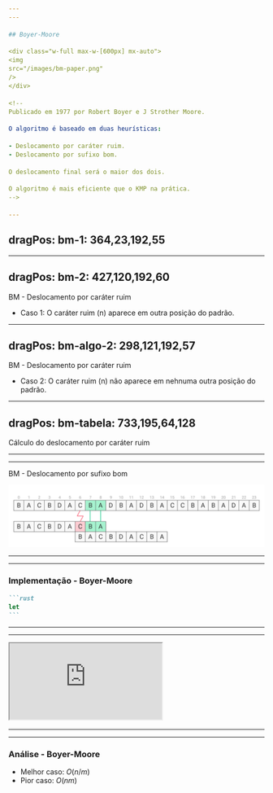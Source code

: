 ```yaml
---
---

## Boyer-Moore

<div class="w-full max-w-[600px] mx-auto">
<img
src="/images/bm-paper.png"
/>
</div>

<!--
Publicado em 1977 por Robert Boyer e J Strother Moore.

O algoritmo é baseado em duas heurísticas:

- Deslocamento por caráter ruim.
- Deslocamento por sufixo bom.

O deslocamento final será o maior dos dois.

O algoritmo é mais eficiente que o KMP na prática.
-->

---
```

dragPos:
  bm-1: 364,23,192,55
---

<Cadeia cadeia="JACARE TIGRES TRISTE" />

<Cadeia v-drag="'bm-1'" cadeia="TRISTE" />

<Counter />

<!--
Comparando com os outros algoritmos, o BM começa a busca pelo final do padrão.

Se o último caractere do padrão não casar com o texto, o BM pode pular várias posições do texto, pois ele já sabe que essas posições não casam com o padrão.

Os dois calculos são completamente independentes. BM sempre escolhe o maior deslocamento.
-->

---
dragPos:
  bm-2: 427,120,192,60
---

BM - Deslocamento por caráter ruim

- Caso 1: O caráter ruim (n) aparece em outra posição do padrão.

<Cadeia cadeia="A ARANHA" />

<Cadeia v-drag="'bm-2'" cadeia="ARANHA" />

<!--
O deslocamento por caráter ruim é o deslocamento que o BM faz quando o último caractere do padrão não casar com o texto.

Ou seja, ele trabalha com a falha.

O caráter T do texto que não foi encontrado no padrão, deve aparecer em outra posição do padrão ou não adianta fazer comparações que o BM já sabe que não vai casar.

Se esse carater não estiver no padrão, o BM pula o padrão inteiro.

Se esse carater estiver no padrão, o BM pula o padrão até o carater T, dentro do padrão.

|||||||||||||||||||||||||||

O caractere ruim vai ser NO TEXTO, não no padrão, no exemplo é o "N".

No sufixo bom, o caractere ruim é o "A", pois o sufixo bom é NO PADRÃO.

||||||

Esse N aparece em alguma outra posição do padrão? Sim, na posição 3.

Então, o BM pula o padrão até o caractere N, dentro do padrão. No caso, deslocamento de 2 posições.
-->

---
dragPos:
  bm-algo-2: 298,121,192,57
---

BM - Deslocamento por caráter ruim

- Caso 2: O caráter ruim (n) não aparece em nehnuma outra posição do padrão.

<Cadeia cadeia="A ÁGUA PINGA" />

<Cadeia v-drag="'bm-algo-2'" cadeia="ARANHA" />

<!--
"A" com "A" vai casar, mas ao comprar "U" com "H", vão ser diferentes.
O caractere ruim "U" não aparece em nenhuma outra posição do padrão.
Então, o BM pula o padrão inteiro.

Não há nenhuma lógica de comparação, o BM já sabe que não vai casar, pois "U", que é o caractere ruim, não aparece em nenhuma outra posição do padrão.

O deslocamento do padrão vai ser o suficiente para pular o "U";
-->

---
dragPos:
  bm-tabela: 733,195,64,128
---

Cálculo do deslocamento por caráter ruim

<Cadeia cadeia="ARANHA" />

<div v-drag="'bm-tabela'" class="flex flex-row items-center justify-center">
<div class="flex flex-col items-center justify-center">
<Position string="A" :hideCount="true" />
<Position string="H" :hideCount="true" />
<Position string="N" :hideCount="true" />
<Position string="R" :hideCount="true" />
</div>
<div class="flex flex-col items-center justify-center">
<Position string="2" :hideCount="true" />
<Position string="4" :hideCount="true" />
<Position string="3" :hideCount="true" />
<Position string="1" :hideCount="true" />
</div>
</div>

<!--
Observar a ocorrência mais à direita de cada caráter. 

Exceto o último e inserir o caráter e sua posição em uma tabela hash.

Caracteres que não estiverem na tabela hash, valerão -1.

BM sempre vai colocar a posição mais a direita na tabela hash.

Assim, no exemplo de "A AGUA PINGA", na primeira comparação, o BM vai pular 5 posições.

Pois, 4 - (-1) = 5.

Quando um simbolo for buscado na tabela hash e não for encontrado, o BM pula o padrão inteiro.
-->

---
---

BM - Deslocamento por sufixo bom

<img
src="/images/bm-2.svg"
/>

<!--
O deslocamento por sufixo bom é o deslocamento que o BM faz quando o último caractere do padrão casar com o texto.
-->

---
---

### Implementação - Boyer-Moore

````md magic-move
```rust
let
```
````

---
---

<iframe src="http://whocouldthat.be/visualizing-string-matching/" class="w-full h-[512px]"></iframe>

---
---

### Análise - Boyer-Moore

- Melhor caso: $O(n/m)$
- Pior caso: $O(nm)$
